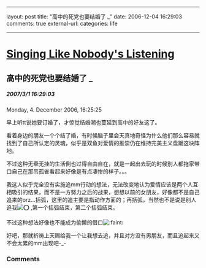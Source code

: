 
---
layout: post
title: "&#39640;&#20013;&#30340;&#27515;&#20826;&#20063;&#35201;&#32467;&#23130;&#20102; _"
date: 2006-12-04 16:29:03
comments: true
external-url: 
categories: life

---

				
# [Singing Like Nobody's Listening][1]

   [1]: index.html

## 高中的死党也要结婚了 _

##### 2007/3/1 16:29:03

Monday, 4. December 2006, 16:25:25

  


  


早上听tt说她要订婚了，才惊觉结婚潮也蔓延到高中的好友这了。  
  
看着身边的朋友一个个结了婚，有时候脑子里会天真地奇怪为什么他们那么容易就找到了自己所认定的灵魂，似乎是双鱼对爱情的推崇仍在维持完美主义盘踞这块阵地。  
  
不过这种无牵无挂的生活倒也过得自由自在，就是一起出去玩的时候别人都拖家带口自己在那吊孤雀看起来好像是有点凄惨的样子。。。  
  
我这人似乎完全没有实施追mm行动的想法，无法改变地认为爱情应该是两个人互相吸引的结果，而不是一方努力之后的战果，想想以前的女朋友，好像都不是自己追来的orz...括弧，这里的追主要是指动作方面的；再括弧，当然也不是说是别人追我![:o:][2] ,第一个括弧结束，第二个括弧结束。  
  
不过这种想法好像也不能成为偷懒的借口![:faint:][3]   
  
好吧，那就祈祷上天赐给我一个让我想去追，并且对方没有男朋友，而且追起来又不会太累的mm出现吧-_-

   [2]: http://my.opera.com/community/graphics/smilies/blush.gif
   [3]: http://my.opera.com/community/graphics/smilies/faint.gif

### Comments